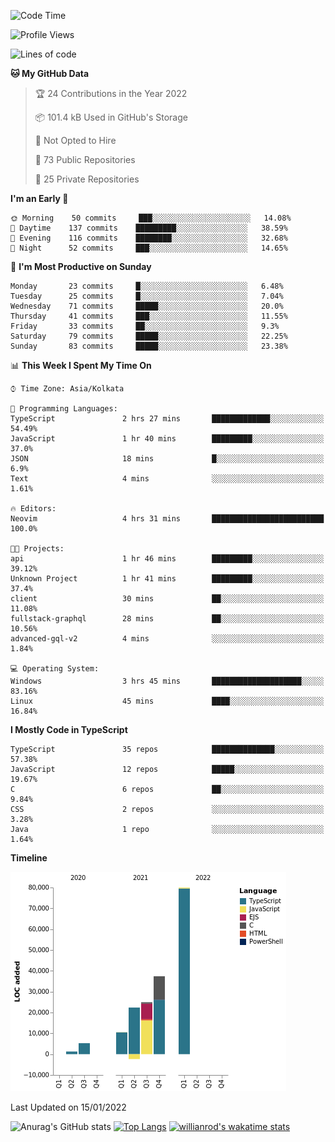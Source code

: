 <!--START_SECTION:waka-->
![Code Time](http://img.shields.io/badge/Code%20Time-108%20hrs%2028%20mins-blue)

![Profile Views](http://img.shields.io/badge/Profile%20Views-5-blue)

![Lines of code](https://img.shields.io/badge/From%20Hello%20World%20I%27ve%20Written-179%20Thousand%20lines%20of%20code-blue)

**🐱 My GitHub Data** 

> 🏆 24 Contributions in the Year 2022
 > 
> 📦 101.4 kB Used in GitHub's Storage 
 > 
> 🚫 Not Opted to Hire
 > 
> 📜 73 Public Repositories 
 > 
> 🔑 25 Private Repositories  
 > 
**I'm an Early 🐤** 

```text
🌞 Morning    50 commits     ███░░░░░░░░░░░░░░░░░░░░░░   14.08% 
🌆 Daytime    137 commits    █████████░░░░░░░░░░░░░░░░   38.59% 
🌃 Evening    116 commits    ████████░░░░░░░░░░░░░░░░░   32.68% 
🌙 Night      52 commits     ███░░░░░░░░░░░░░░░░░░░░░░   14.65%

```
📅 **I'm Most Productive on Sunday** 

```text
Monday       23 commits     █░░░░░░░░░░░░░░░░░░░░░░░░   6.48% 
Tuesday      25 commits     █░░░░░░░░░░░░░░░░░░░░░░░░   7.04% 
Wednesday    71 commits     █████░░░░░░░░░░░░░░░░░░░░   20.0% 
Thursday     41 commits     ███░░░░░░░░░░░░░░░░░░░░░░   11.55% 
Friday       33 commits     ██░░░░░░░░░░░░░░░░░░░░░░░   9.3% 
Saturday     79 commits     █████░░░░░░░░░░░░░░░░░░░░   22.25% 
Sunday       83 commits     █████░░░░░░░░░░░░░░░░░░░░   23.38%

```


📊 **This Week I Spent My Time On** 

```text
⌚︎ Time Zone: Asia/Kolkata

💬 Programming Languages: 
TypeScript               2 hrs 27 mins       █████████████░░░░░░░░░░░░   54.49% 
JavaScript               1 hr 40 mins        █████████░░░░░░░░░░░░░░░░   37.0% 
JSON                     18 mins             █░░░░░░░░░░░░░░░░░░░░░░░░   6.9% 
Text                     4 mins              ░░░░░░░░░░░░░░░░░░░░░░░░░   1.61%

🔥 Editors: 
Neovim                   4 hrs 31 mins       █████████████████████████   100.0%

🐱‍💻 Projects: 
api                      1 hr 46 mins        █████████░░░░░░░░░░░░░░░░   39.12% 
Unknown Project          1 hr 41 mins        █████████░░░░░░░░░░░░░░░░   37.4% 
client                   30 mins             ██░░░░░░░░░░░░░░░░░░░░░░░   11.08% 
fullstack-graphql        28 mins             ██░░░░░░░░░░░░░░░░░░░░░░░   10.56% 
advanced-gql-v2          4 mins              ░░░░░░░░░░░░░░░░░░░░░░░░░   1.84%

💻 Operating System: 
Windows                  3 hrs 45 mins       ████████████████████░░░░░   83.16% 
Linux                    45 mins             ████░░░░░░░░░░░░░░░░░░░░░   16.84%

```

**I Mostly Code in TypeScript** 

```text
TypeScript               35 repos            ██████████████░░░░░░░░░░░   57.38% 
JavaScript               12 repos            █████░░░░░░░░░░░░░░░░░░░░   19.67% 
C                        6 repos             ██░░░░░░░░░░░░░░░░░░░░░░░   9.84% 
CSS                      2 repos             ░░░░░░░░░░░░░░░░░░░░░░░░░   3.28% 
Java                     1 repo              ░░░░░░░░░░░░░░░░░░░░░░░░░   1.64%

```


**Timeline**

![Chart not found](https://raw.githubusercontent.com/wise-introvert/wise-introvert/master/charts/bar_graph.png) 


 Last Updated on 15/01/2022
<!--END_SECTION:waka-->

![Anurag's GitHub stats](https://github-readme-stats.vercel.app/api?username=wise-introvert&count_private=true&show_icons=true)
[![Top Langs](https://github-readme-stats.vercel.app/api/top-langs/?username=wise-introvert&langs_count=10)](https://github.com/anuraghazra/github-readme-stats)
[![willianrod's wakatime stats](https://github-readme-stats.vercel.app/api/wakatime?username=wiseintrovert)](https://github.com/anuraghazra/github-readme-stats)
